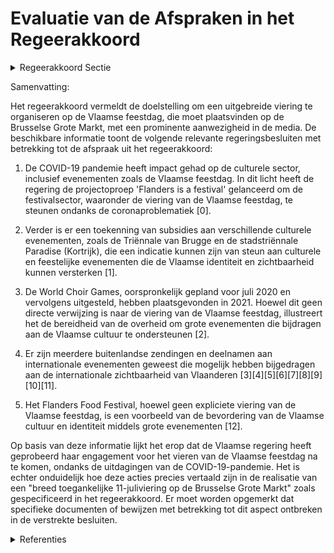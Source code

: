 # Evaluatie van de Afspraken in het Regeerakkoord

<details>
        <summary>Regeerakkoord Sectie </summary>
        <p>5.12 Vlaamse feestdag Ter gelegenheid van de Vlaamse feestdag organi-seren we zelfbewust en zonder schroom voor onze identiteit en symbolen jaarlijks een breed toegankelijke 11-juliviering op de Brusselse Grote Markt, een Vlaams volksfeest met maximale zichtbaarheid in de media. </p>
        </details> 

Samenvatting:

Het regeerakkoord vermeldt de doelstelling om een uitgebreide viering te organiseren op de Vlaamse feestdag, die moet plaatsvinden op de Brusselse Grote Markt, met een prominente aanwezigheid in de media. De beschikbare informatie toont de volgende relevante regeringsbesluiten met betrekking tot de afspraak uit het regeerakkoord:

1. De COVID-19 pandemie heeft impact gehad op de culturele sector, inclusief evenementen zoals de Vlaamse feestdag. In dit licht heeft de regering de projectoproep 'Flanders is a festival' gelanceerd om de festivalsector, waaronder de viering van de Vlaamse feestdag, te steunen ondanks de coronaproblematiek \[0\].

2. Verder is er een toekenning van subsidies aan verschillende culturele evenementen, zoals de Triënnale van Brugge en de stadstriënnale Paradise (Kortrijk), die een indicatie kunnen zijn van steun aan culturele en feestelijke evenementen die de Vlaamse identiteit en zichtbaarheid kunnen versterken \[1\].

3. De World Choir Games, oorspronkelijk gepland voor juli 2020 en vervolgens uitgesteld, hebben plaatsgevonden in 2021. Hoewel dit geen directe verwijzing is naar de viering van de Vlaamse feestdag, illustreert het de bereidheid van de overheid om grote evenementen die bijdragen aan de Vlaamse cultuur te ondersteunen \[2\].

4. Er zijn meerdere buitenlandse zendingen en deelnamen aan internationale evenementen geweest die mogelijk hebben bijgedragen aan de internationale zichtbaarheid van Vlaanderen \[3\]\[4\]\[5\]\[6\]\[7\]\[8\]\[9\]\[10\]\[11\].

5. Het Flanders Food Festival, hoewel geen expliciete viering van de Vlaamse feestdag, is een voorbeeld van de bevordering van de Vlaamse cultuur en identiteit middels grote evenementen \[12\].

Op basis van deze informatie lijkt het erop dat de Vlaamse regering heeft geprobeerd haar engagement voor het vieren van de Vlaamse feestdag na te komen, ondanks de uitdagingen van de COVID-19-pandemie. Het is echter onduidelijk hoe deze acties precies vertaald zijn in de realisatie van een "breed toegankelijke 11-juliviering op de Brusselse Grote Markt" zoals gespecificeerd in het regeerakkoord. Er moet worden opgemerkt dat specifieke documenten of bewijzen met betrekking tot dit aspect ontbreken in de verstrekte besluiten.

<details>
        <summary> Referenties</summary>
        **[\[0\]](https://beslissingenvlaamseregering.vlaanderen.be/?search=COVID-19%3A%20projectoproep%20%27Flanders%20is%20a%20festival%27&dateOption=select&startDate=2021-03-26T09%3A00%3A00Z&endDate=2021-03-26T09%3A00%3A00Z)** : **(2021-03-26)** COVID-19: projectoproep 'Flanders is a festival' 

**[\[1\]](https://beslissingenvlaamseregering.vlaanderen.be/?search=Topevenementenbeleid%20Vlaamse%20Overheid%3A%20ondersteuning%20Tri%C3%ABnnale%20van%20Brugge%20en%20de%20stadstri%C3%ABnnale%20Paradise%20%28Kortrijk%29&dateOption=select&startDate=2021-07-16T06%3A00%3A00Z&endDate=2021-07-16T06%3A00%3A00Z)** : **(2021-07-16)** Topevenementenbeleid Vlaamse Overheid: ondersteuning Triënnale van Brugge en de stadstriënnale Paradise (Kortrijk) 

**[\[2\]](https://beslissingenvlaamseregering.vlaanderen.be/?search=Topevenementenbeleid%20Vlaamse%20Overheid%3A%20uitstel%20World%20Choir%20Games%20naar%20najaar%202021&dateOption=select&startDate=2021-06-04T08%3A00%3A00Z&endDate=2021-06-04T08%3A00%3A00Z)** : **(2021-06-04)** Topevenementenbeleid Vlaamse Overheid: uitstel World Choir Games naar najaar 2021 

**[\[3\]](https://beslissingenvlaamseregering.vlaanderen.be/?search=Zending%20van%20Vlaams%20minister%20Matthias%20Diependaele%20naar%20Parijs%20voor%20de%20Algemene%20Conferentie%20Unesco%20%289%20november%202023%29%3A%20programma&dateOption=select&startDate=2023-11-10T09%3A00%3A00Z&endDate=2023-11-10T09%3A00%3A00Z)** : **(2023-11-10)** Zending van Vlaams minister Matthias Diependaele naar Parijs voor de Algemene Conferentie Unesco (9 november 2023): programma 

**[\[4\]](https://beslissingenvlaamseregering.vlaanderen.be/?search=Deelname%20van%20Vlaams%20minister-president%20Jan%20Jambon%20aan%20de%20Vlaamse%20week%20op%20Expo%202020%20te%20Dubai%20%2823-28%20oktober%202021%29%3A%20programma&dateOption=select&startDate=2021-10-22T08%3A00%3A00Z&endDate=2021-10-22T08%3A00%3A00Z)** : **(2021-10-22)** Deelname van Vlaams minister-president Jan Jambon aan de Vlaamse week op Expo 2020 te Dubai (23-28 oktober 2021): programma 

**[\[5\]](https://beslissingenvlaamseregering.vlaanderen.be/?search=Zending%20van%20Vlaams%20minister-president%20Jan%20Jambon%20naar%20Barcelona%20%2820%20juli%202021%29%3A%20verslag&dateOption=select&startDate=2021-09-10T08%3A00%3A00Z&endDate=2021-09-10T08%3A00%3A00Z)** : **(2021-09-10)** Zending van Vlaams minister-president Jan Jambon naar Barcelona (20 juli 2021): verslag 

**[\[6\]](https://beslissingenvlaamseregering.vlaanderen.be/?search=Zending%20van%20Vlaams%20minister%20Lydia%20Peeters%20naar%20Parijs%20%285%20november%202021%29%3A%20programma&dateOption=select&startDate=2021-10-29T09%3A15%3A00Z&endDate=2021-10-29T09%3A15%3A00Z)** : **(2021-10-29)** Zending van Vlaams minister Lydia Peeters naar Parijs (5 november 2021): programma 

**[\[7\]](https://beslissingenvlaamseregering.vlaanderen.be/?search=Zending%20van%20Vlaams%20minister-president%20Jan%20Jambon%20naar%20Berlijn%20%284-5%20november%202021%29%3A%20programma&dateOption=select&startDate=2021-10-29T09%3A15%3A00Z&endDate=2021-10-29T09%3A15%3A00Z)** : **(2021-10-29)** Zending van Vlaams minister-president Jan Jambon naar Berlijn (4-5 november 2021): programma 

**[\[8\]](https://beslissingenvlaamseregering.vlaanderen.be/?search=Deelname%20van%20Vlaams%20minister-president%20Jan%20Jambon%20aan%20de%20Vlaamse%20week%20op%20Expo%202020%20te%20Dubai%20%2823-28%20oktober%202021%29%3A%20verslag&dateOption=select&startDate=2021-12-10T09%3A00%3A00Z&endDate=2021-12-10T09%3A00%3A00Z)** : **(2021-12-10)** Deelname van Vlaams minister-president Jan Jambon aan de Vlaamse week op Expo 2020 te Dubai (23-28 oktober 2021): verslag 

**[\[9\]](https://beslissingenvlaamseregering.vlaanderen.be/?search=Zending%20van%20Vlaams%20minister-president%20Jan%20Jambon%20naar%20Berlijn%20%284-5%20november%202021%29%3A%20verslag&dateOption=select&startDate=2021-11-12T09%3A00%3A00Z&endDate=2021-11-12T09%3A00%3A00Z)** : **(2021-11-12)** Zending van Vlaams minister-president Jan Jambon naar Berlijn (4-5 november 2021): verslag 

**[\[10\]](https://beslissingenvlaamseregering.vlaanderen.be/?search=Zending%20van%20Vlaams%20minister-president%20Jan%20Jambon%20naar%20Parijs%20%2823-24%20november%202022%29%3A%20programma&dateOption=select&startDate=2022-11-18T09%3A00%3A00Z&endDate=2022-11-18T09%3A00%3A00Z)** : **(2022-11-18)** Zending van Vlaams minister-president Jan Jambon naar Parijs (23-24 november 2022): programma 

**[\[11\]](https://beslissingenvlaamseregering.vlaanderen.be/?search=Zending%20van%20Vlaams%20minister%20Lydia%20Peeters%20naar%20Denemarken%2C%20Kopenhagen%20-%20Odense%20%2825-27%20oktober%202021%29%3A%20programma&dateOption=select&startDate=2021-10-22T08%3A00%3A00Z&endDate=2021-10-22T08%3A00%3A00Z)** : **(2021-10-22)** Zending van Vlaams minister Lydia Peeters naar Denemarken, Kopenhagen - Odense (25-27 oktober 2021): programma 

**[\[12\]](https://beslissingenvlaamseregering.vlaanderen.be/?search=Uitbouw%20Vlaams%20topevenementenbeleid%3A%20samenwerkingsovereenkomst%20met%20de%20UNWTO%20voor%20het%206de%20World%20Forum%20On%20Gastronomy%20Tourism%20in%20Brugge&dateOption=select&startDate=2021-10-08T08%3A00%3A00Z&endDate=2021-10-08T08%3A00%3A00Z)** : **(2021-10-08)** Uitbouw Vlaams topevenementenbeleid: samenwerkingsovereenkomst met de UNWTO voor het 6de World Forum On Gastronomy Tourism in Brugge 
        </details> 

